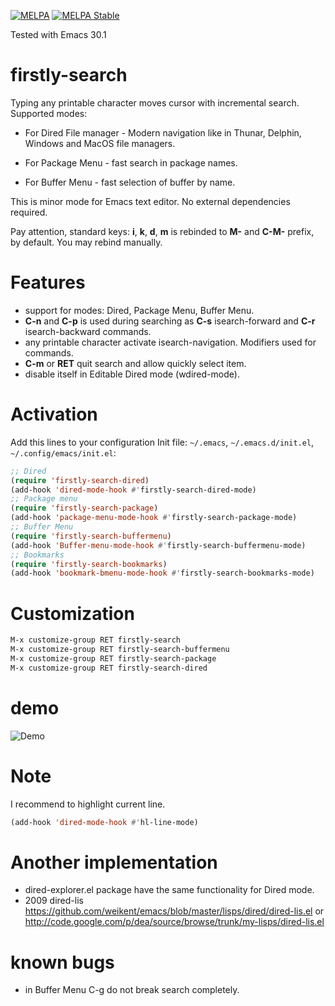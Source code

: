 [![MELPA](https://melpa.org/packages/firstly-search-badge.svg)](https://melpa.org/#/firstly-search)
[![MELPA Stable](https://stable.melpa.org/packages/firstly-search-badge.svg)](https://stable.melpa.org/#/firstly-search)

Tested with Emacs 30.1

# firstly-search

Typing any printable character moves cursor with incremental search. Supported modes:

- For Dired File manager - Modern navigation like in Thunar, Delphin, Windows and MacOS file managers.

- For Package Menu - fast search in package names.

- For Buffer Menu - fast selection of buffer by name.

This is minor mode for Emacs text editor. No external dependencies required.

Pay attention, standard keys: **i**, **k**, **d**, **m** is rebinded to **M-** and **C-M-** prefix, by default. You may rebind manually.

# Features
- support for modes: Dired, Package Menu, Buffer Menu.
- **C-n** and **C-p** is used during searching as **C-s** isearch-forward and **C-r** isearch-backward commands.
- any printable character activate isearch-navigation. Modifiers used for commands.
- **C-m** or **RET** quit search and allow quickly select item.
- disable itself in Editable Dired mode (wdired-mode).

# Activation
Add this lines to your configuration Init file: ```~/.emacs```, ```~/.emacs.d/init.el```, ```~/.config/emacs/init.el```:

```lisp
;; Dired
(require 'firstly-search-dired)
(add-hook 'dired-mode-hook #'firstly-search-dired-mode)
;; Package menu
(require 'firstly-search-package)
(add-hook 'package-menu-mode-hook #'firstly-search-package-mode)
;; Buffer Menu
(require 'firstly-search-buffermenu)
(add-hook 'Buffer-menu-mode-hook #'firstly-search-buffermenu-mode)
;; Bookmarks
(require 'firstly-search-bookmarks)
(add-hook 'bookmark-bmenu-mode-hook #'firstly-search-bookmarks-mode)
```

# Customization

```lisp
M-x customize-group RET firstly-search
M-x customize-group RET firstly-search-buffermenu
M-x customize-group RET firstly-search-package
M-x customize-group RET firstly-search-dired
```

# demo
![Demo](https://codeberg.org/Anoncheg/public-share/raw/branch/main/dired-e.gif)

# Note
I recommend to highlight current line.
```lisp
(add-hook 'dired-mode-hook #'hl-line-mode)
```
# Another implementation

- dired-explorer.el package have the same functionality for Dired mode.
- 2009 dired-lis https://github.com/weikent/emacs/blob/master/lisps/dired/dired-lis.el or http://code.google.com/p/dea/source/browse/trunk/my-lisps/dired-lis.el

# known bugs
- in Buffer Menu C-g do not break search completely.
